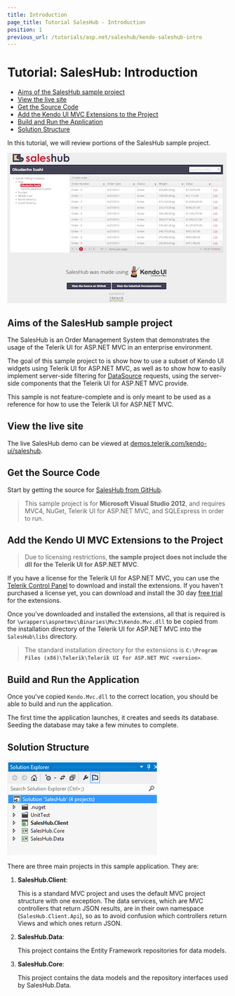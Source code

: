 ```yaml
---
title: Introduction
page_title: Tutorial SalesHub - Introduction
position: 1
previous_url: /tutorials/asp.net/saleshub/kendo-saleshub-intro
---
```


# Tutorial: SalesHub: Introduction

  - [Aims of the SalesHub sample project](#aims-of-the-saleshub-sample-project)
  - [View the live site](#view-the-live-site)
  - [Get the Source Code](#get-the-source-code)
  - [Add the Kendo UI MVC Extensions to the Project](#add-the-kendo-ui-mvc-extensions-to-the-project)
  - [Build and Run the Application](#build-and-run-the-application)
  - [Solution Structure](#solution-structure)

In this tutorial, we will review portions of the SalesHub sample project.

![kendo-saleshub-intro-home-screenshot](/getting-started/using-kendo-with/aspnet-mvc/tutorial-saleshub/images/kendo-saleshub-intro-home-screenshot.png)

## Aims of the SalesHub sample project

The SalesHub is an Order Management System that demonstrates the usage of the Telerik UI for ASP.NET MVC in
an enterprise environment.

The goal of this sample project to is show how to use a subset of Kendo UI widgets using Telerik UI for ASP.NET MVC, as well as
to show how to easily implement server-side filtering for [DataSource](/api/framework/datasource) requests, using the
server-side components that the Telerik UI for ASP.NET MVC provide.

This sample is not feature-complete and is only meant to be used as a reference for how to use the Telerik UI for ASP.NET MVC.

## View the live site

The live SalesHub demo can be viewed at [demos.telerik.com/kendo-ui/saleshub](http://demos.telerik.com/kendo-ui/saleshub).

## Get the Source Code

Start by getting the source for [SalesHub from GitHub](https://github.com/telerik/kendo-saleshub-demo).
> This sample project is for **Microsoft Visual Studio 2012**, and requires MVC4, NuGet, Telerik UI for ASP.NET MVC, and SQLExpress in order to run.

## Add the Kendo UI MVC Extensions to the Project

> Due to licensing restrictions, **the sample project does not include the dll for the Telerik UI for ASP.NET MVC**.

If you have a license for the Telerik UI for ASP.NET MVC, you can use the [Telerik Control Panel](http://www.telerik.com/download-trial-file.aspx?pid=972)
to download and install the extensions. If you haven't purchased a license yet, you can download and install the 30 day [free trial](http://www.telerik.com/download/kendo-ui-complete)
for the extensions.

Once you've downloaded and installed the extensions, all that is required is for `\wrappers\aspnetmvc\Binaries\Mvc3\Kendo.Mvc.dll` to be copied from the installation
directory of the Telerik UI for ASP.NET MVC into the `SalesHub\libs` directory.

> The standard installation directory for the extensions is **`C:\Program Files (x86)\Telerik\Telerik UI for ASP.NET MVC <version>`**.

## Build and Run the Application

Once you've copied `Kendo.Mvc.dll` to the correct location, you should be able to build and run the application.

The first time the application launches, it creates and seeds its database. Seeding the database may take a few minutes to complete.

## Solution Structure

![kendo-saleshub-intro-project-structure-screenshot](/getting-started/using-kendo-with/aspnet-mvc/tutorial-saleshub/images/kendo-saleshub-intro-project-structure-screenshot.png)

There are three main projects in this sample application. They are:

1. **SalesHub.Client**:

    This is a standard MVC project and uses the default MVC project structure with one exception. The data services, which
    are MVC controllers that return JSON results, are in their own namespace (`SalesHub.Client.Api`), so as to avoid confusion
    which controllers return Views and which ones return JSON.

2. **SalesHub.Data**:

    This project contains the Entity Framework repositories for data models.

3. **SalesHub.Core**:

    This project contains the data models and the repository interfaces used by SalesHub.Data.
